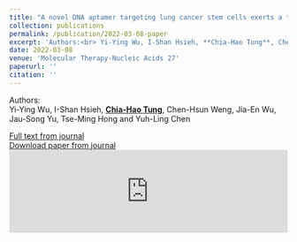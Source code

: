 ```yaml
---
title: "A novel DNA aptamer targeting lung cancer stem cells exerts a therapeutic effect by binding and neutralizing Annexin A2"
collection: publications
permalink: /publication/2022-03-08-paper
excerpt: 'Authors:<br> Yi-Ying Wu, I-Shan Hsieh, **Chia-Hao Tung**, Chen-Hsun Weng, Jia-En Wu, Jau-Song Yu, Tse-Ming Hong<i class="fa fa-envelope"></i> and Yuh-Ling Chen<i class="fa fa-envelope"></i> '
date: 2022-03-08
venue: 'Molecular Therapy-Nucleic Acids 27'
paperurl: ''
citation: ''
---
```


Authors:<br> Yi-Ying Wu, I-Shan Hsieh, **<u>Chia-Hao Tung</u>**, Chen-Hsun Weng, Jia-En Wu, Jau-Song Yu, Tse-Ming Hong<i class="fa fa-envelope"></i> and Yuh-Ling Chen<i class="fa fa-envelope"></i> 

[Full text from journal](https://doi.org/10.1016/j.omtn.2022.01.012)<br>
[Download paper from journal](https://www.ncbi.nlm.nih.gov/pmc/articles/PMC8829491/pdf/main.pdf)
 <embed src="https://www.ncbi.nlm.nih.gov/pmc/articles/PMC8829491/pdf/main.pdf" width="100%" />
